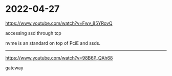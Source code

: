 # 2022-04-27




https://www.youtube.com/watch?v=Fwv_85YRovQ


accessing ssd through tcp 

nvme is an standard on top of PciE and ssds. 



___


https://www.youtube.com/watch?v=98B6P_QAh68


gateway
